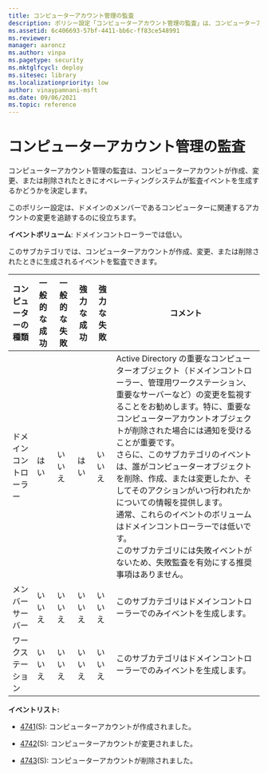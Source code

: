 ```yaml
---
title: コンピューターアカウント管理の監査
description: ポリシー設定「コンピューターアカウント管理の監査」は、コンピューターアカウントが作成、変更、または削除されたときに監査イベントが生成されるかどうかを決定します。
ms.assetid: 6c406693-57bf-4411-bb6c-ff83ce548991
ms.reviewer: 
manager: aaroncz
ms.author: vinpa
ms.pagetype: security
ms.mktglfcycl: deploy
ms.sitesec: library
ms.localizationpriority: low
author: vinaypamnani-msft
ms.date: 09/06/2021
ms.topic: reference
---
```


# コンピューターアカウント管理の監査

コンピューターアカウント管理の監査は、コンピューターアカウントが作成、変更、または削除されたときにオペレーティングシステムが監査イベントを生成するかどうかを決定します。

このポリシー設定は、ドメインのメンバーであるコンピューターに関連するアカウントの変更を追跡するのに役立ちます。

**イベントボリューム**: ドメインコントローラーでは低い。

このサブカテゴリでは、コンピューターアカウントが作成、変更、または削除されたときに生成されるイベントを監査できます。

| コンピューターの種類 | 一般的な成功 | 一般的な失敗 | 強力な成功 | 強力な失敗 | コメント                                                                                                                                                                                                                                                                                                                                                                                                                                                                                                                                                                                                                                            |
|-----------------------|---------------|---------------|--------------|--------------|-----------------------------------------------------------------------------------------------------------------------------------------------------------------------------------------------------------------------------------------------------------------------------------------------------------------------------------------------------------------------------------------------------------------------------------------------------------------------------------------------------------------------------------------------------------------------------------------------------------------------------------------------------|
| ドメインコントローラー | はい          | いいえ        | はい         | いいえ       | Active Directory の重要なコンピューターオブジェクト（ドメインコントローラー、管理用ワークステーション、重要なサーバーなど）の変更を監視することをお勧めします。特に、重要なコンピューターアカウントオブジェクトが削除された場合には通知を受けることが重要です。<br>さらに、このサブカテゴリのイベントは、誰がコンピューターオブジェクトを削除、作成、または変更したか、そしてそのアクションがいつ行われたかについての情報を提供します。<br>通常、これらのイベントのボリュームはドメインコントローラーでは低いです。<br>このサブカテゴリには失敗イベントがないため、失敗監査を有効にする推奨事項はありません。 |
| メンバーサーバー     | いいえ        | いいえ        | いいえ       | いいえ       | このサブカテゴリはドメインコントローラーでのみイベントを生成します。                                                                                                                                                                                                                                                                                                                                                                                                                                                                                                                                                                                       |
| ワークステーション   | いいえ        | いいえ        | いいえ       | いいえ       | このサブカテゴリはドメインコントローラーでのみイベントを生成します。                                                                                                                                                                                                                                                                                                                                                                                                                                                                                                                                                                                       |

**イベントリスト:**

-   [4741](event-4741.md)(S): コンピューターアカウントが作成されました。

-   [4742](event-4742.md)(S): コンピューターアカウントが変更されました。

-   [4743](event-4743.md)(S): コンピューターアカウントが削除されました。
